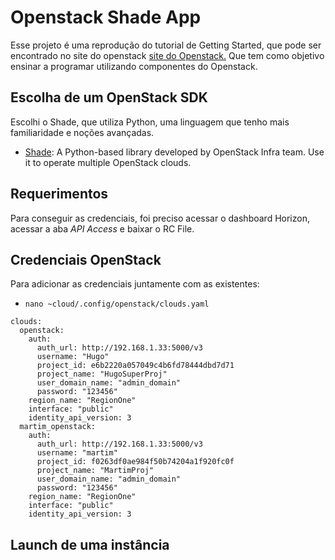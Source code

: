 # Openstack Shade App
Esse projeto é uma reprodução do tutorial de Getting Started, que pode ser encontrado no site do openstack [site do Openstack.](https://developer.openstack.org/firstapp-shade/getting_started.html) Que tem como objetivo ensinar a programar utilizando componentes do Openstack.

## Escolha de um OpenStack SDK
Escolhi o Shade, que utiliza Python, uma linguagem que tenho mais familiaridade e noções avançadas. 

* [Shade](https://docs.openstack.org/infra/shade/): A Python-based library developed by OpenStack Infra team. Use it to operate multiple OpenStack clouds.	

## Requerimentos
Para conseguir as credenciais, foi preciso acessar o dashboard Horizon, acessar a aba *API Access* e baixar o RC File.

## Credenciais OpenStack
Para adicionar as credenciais juntamente com as existentes:
* `nano ~cloud/.config/openstack/clouds.yaml`
```
clouds:
  openstack:
    auth:
      auth_url: http://192.168.1.33:5000/v3
      username: "Hugo"
      project_id: e6b2220a057049c4b6fd78444dbd7d71
      project_name: "HugoSuperProj"
      user_domain_name: "admin_domain"
      password: "123456"
    region_name: "RegionOne"
    interface: "public"
    identity_api_version: 3
  martim_openstack:
    auth:
      auth_url: http://192.168.1.33:5000/v3
      username: "martim"
      project_id: f0263df0ae984f50b74204a1f920fc0f
      project_name: "MartimProj"
      user_domain_name: "admin_domain"
      password: "123456"
    region_name: "RegionOne"
    interface: "public"
    identity_api_version: 3
```

## Launch de uma instância



